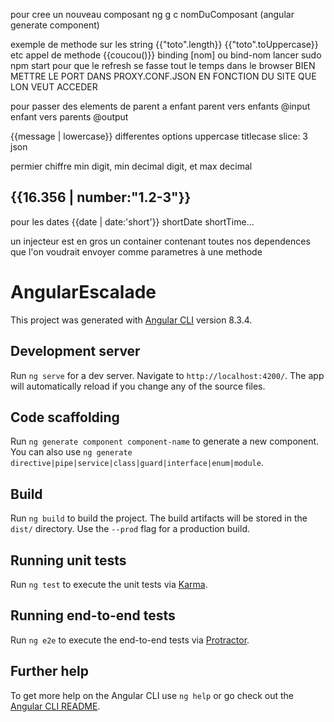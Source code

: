 pour cree un nouveau composant 
ng g c nomDuComposant
(angular generate component)

exemple de methode sur les string   {{"toto".length}}  {{"toto".toUppercase}}   etc
appel de methode {{coucou()}}
binding [nom] ou bind-nom
lancer sudo npm start pour que le refresh se fasse tout le temps dans le browser
BIEN METTRE LE PORT DANS PROXY.CONF.JSON EN FONCTION DU SITE QUE LON VEUT ACCEDER

pour passer des elements de parent a  enfant 
parent vers enfants @input
enfant vers parents @output

{{message | lowercase}}  differentes options 
uppercase titlecase slice: 3 json

permier chiffre min digit, min decimal digit, et max decimal
  <h2>{{16.356 | number:"1.2-3"}}</h2>
  
pour les dates {{date | date:'short'}} shortDate shortTime...

un injecteur est en gros un container contenant toutes nos dependences que 
l'on voudrait envoyer comme parametres à une methode

# AngularEscalade

This project was generated with [Angular CLI](https://github.com/angular/angular-cli) version 8.3.4.

## Development server

Run `ng serve` for a dev server. Navigate to `http://localhost:4200/`. The app will automatically reload if you change any of the source files.

## Code scaffolding

Run `ng generate component component-name` to generate a new component. You can also use `ng generate directive|pipe|service|class|guard|interface|enum|module`.

## Build

Run `ng build` to build the project. The build artifacts will be stored in the `dist/` directory. Use the `--prod` flag for a production build.

## Running unit tests

Run `ng test` to execute the unit tests via [Karma](https://karma-runner.github.io).

## Running end-to-end tests

Run `ng e2e` to execute the end-to-end tests via [Protractor](http://www.protractortest.org/).

## Further help

To get more help on the Angular CLI use `ng help` or go check out the [Angular CLI README](https://github.com/angular/angular-cli/blob/master/README.md).
